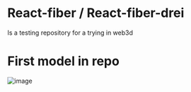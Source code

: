 # React-fiber / React-fiber-drei

Is a testing repository for a trying in web3d

# First model in repo
![image](https://github.com/user-attachments/assets/03121cf3-0ef4-4a2b-b0de-7476b00442f2)
